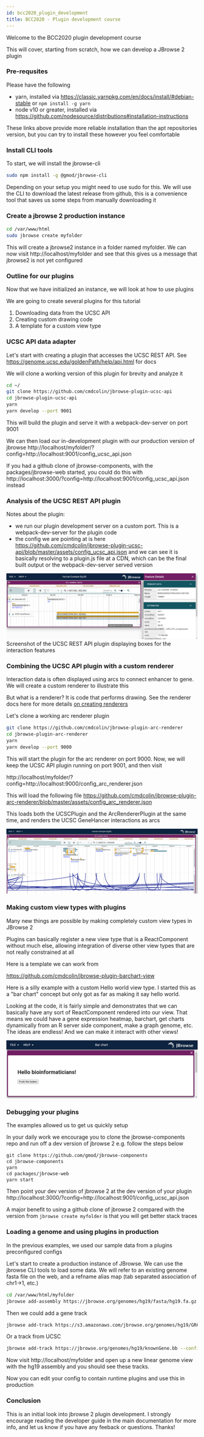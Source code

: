 ```yaml
---
id: bcc2020_plugin_development
title: BCC2020 - Plugin development course
---
```


Welcome to the BCC2020 plugin development course

This will cover, starting from scratch, how we can develop a JBrowse 2 plugin

### Pre-requsites

Please have the following

- yarn, installed via https://classic.yarnpkg.com/en/docs/install/#debian-stable or `npm install -g yarn`
- node v10 or greater, installed via https://github.com/nodesource/distributions#installation-instructions

These links above provide more reliable installation than the apt repositories
version, but you can try to install these however you feel comfortable

### Install CLI tools

To start, we will install the jbrowse-cli

```sh
sudo npm install -g @gmod/jbrowse-cli
```

Depending on your setup you might need to use sudo for this. We will use the
CLI to download the latest release from github, this is a convenience tool that
saves us some steps from manually downloading it

### Create a jbrowse 2 production instance

```sh
cd /var/www/html
sudo jbrowse create myfolder
```

This will create a jbrowse2 instance in a folder named myfolder. We can now
visit http://localhost/myfolder and see that this gives us a message that
jbrowse2 is not yet configured

### Outline for our plugins

Now that we have initialized an instance, we will look at how to use plugins

We are going to create several plugins for this tutorial

1. Downloading data from the UCSC API
2. Creating custom drawing code
3. A template for a custom view type

### UCSC API data adapter

Let's start with creating a plugin that accesses the UCSC REST API. See https://genome.ucsc.edu/goldenPath/help/api.html for docs

We will clone a working version of this plugin for brevity and analyze it

```sh
cd ~/
git clone https://github.com/cmdcolin/jbrowse-plugin-ucsc-api
cd jbrowse-plugin-ucsc-api
yarn
yarn develop --port 9001
```

This will build the plugin and serve it with a webpack-dev-server on port 9001

We can then load our in-development plugin with our production version of
jbrowse
http://localhost/myfolder/?config=http://localhost:9001/config_ucsc_api.json

If you had a github clone of jbrowse-components, with the packages/jbrowse-web
started, you could do this with
http://localhost:3000/?config=http://localhost:9001/config_ucsc_api.json
instead

### Analysis of the UCSC REST API plugin

Notes about the plugin:

- we run our plugin development server on a custom port. This is a webpack-dev-server for the plugin code
- the config we are pointing at is here https://github.com/cmdcolin/jbrowse-plugin-ucsc-api/blob/master/assets/config_ucsc_api.json and we can see it is basically resolving to a plugin.js file at a CDN, which can be the final built output or the webpack-dev-server served version

![](./img/bcc2020_img1.png)
Screenshot of the UCSC REST API plugin displaying boxes for the interaction features

### Combining the UCSC API plugin with a custom renderer

Interaction data is often displayed using arcs to connect enhancer to gene. We
will create a custom renderer to illustrate this

But what is a renderer? It is code that performs drawing. See the renderer docs
here for more details [on creating renderers](developer_creating_renderers)

Let's clone a working arc renderer plugin

```sh
git clone https://github.com/cmdcolin/jbrowse-plugin-arc-renderer
cd jbrowse-plugin-arc-renderer
yarn
yarn develop --port 9000
```

This will start the plugin for the arc renderer on port 9000. Now, we will keep
the UCSC API plugin running on port 9001, and then visit

http://localhost/myfolder/?config=http://localhost:9000/config_arc_renderer.json

This will load the following file
https://github.com/cmdcolin/jbrowse-plugin-arc-renderer/blob/master/assets/config_arc_renderer.json

This loads both the UCSCPlugin and the ArcRendererPlugin at the same time, and
renders the UCSC GeneHancer interactions as arcs

![](./img/bcc2020_img2.png)

### Making custom view types with plugins

Many new things are possible by making completely custom view types in JBrowse 2

Plugins can basically register a new view type that is a ReactComponent without
much else, allowing integration of diverse other view types that are not really
constrained at all

Here is a template we can work from

https://github.com/cmdcolin/jbrowse-plugin-barchart-view

Here is a silly example with a custom Hello world view type. I started this as
a "bar chart" concept but only got as far as making it say hello world.

Looking at the code, it is fairly simple and demonstrates that we can basically
have any sort of ReactComponent rendered into our view. That means we could
have a gene expression heatmap, barchart, get charts dynamically from an R
server side component, make a graph genome, etc. The ideas are endless! And we
can make it interact with other views!

![](./img/bcc2020_img3.png)

### Debugging your plugins

The examples allowed us to get us quickly setup

In your daily work we encourage you to clone the jbrowse-components repo and
run off a dev version of jbrowse 2 e.g. follow the steps below

```
git clone https://github.com/gmod/jbrowse-components
cd jbrowse-components
yarn
cd packages/jbrowse-web
yarn start
```

Then point your dev version of jbrowse 2 at the dev version of your plugin
http://localhost:3000/?config=http://localhost:9001/config_ucsc_api.json

A major benefit to using a github clone of jbrowse 2 compared with the version
from `jbrowse create myfolder` is that you will get better stack traces

### Loading a genome and using plugins in production

In the previous examples, we used our sample data from a plugins preconfigured
configs

Let's start to create a production instance of JBrowse. We can use the jbrowse
CLI tools to load some data. We will refer to an existing genome fasta file on
the web, and a refname alias map (tab separated association of chr1->1, etc.)

```sh
cd /var/www/html/myfolder
jbrowse add-assembly https://jbrowse.org/genomes/hg19/fasta/hg19.fa.gz --refNameAliases https://jbrowse.org/genomes/hg19/hg19_aliases.txt
```

Then we could add a gene track

```sh
jbrowse add-track https://s3.amazonaws.com/jbrowse.org/genomes/hg19/GRCh37_latest_genomic.sort.gff.gz  --config '{"renderer": {"type": "SvgFeatureRenderer"}}'
```

Or a track from UCSC

```sh
jbrowse add-track https://jbrowse.org/genomes/hg19/knownGene.bb --config  '{"renderer": {"type": "SvgFeatureRenderer"} }'
```

Now visit http://localhost/myfolder and open up a new linear genome view with
the hg19 assembly and you should see these tracks.

Now you can edit your config to contain runtime plugins and use this in
production

### Conclusion

This is an initial look into jbrowse 2 plugin development. I strongly encourage
reading the developer guide in the main documentation for more info, and let us
know if you have any feeback or questions. Thanks!
